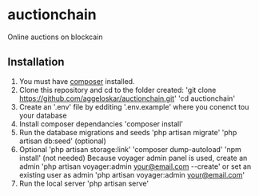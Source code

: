 # auctionchain
Online auctions on blockcain

## Installation
1. You must have [composer](https://getcomposer.org/) installed.
2. Clone this repository and cd to the folder created:
'git clone https://github.com/aggeloskar/auctionchain.git'
'cd auctionchain'
3. Create an '.env' file by edditing '.env.example' where you conenct tou your database
4. Install composer dependancies
'composer install'
5. Run the database migrations and seeds
'php artisan migrate'
'php artisan db:seed' (optional)
6. Optional
'php artisan storage:link'
'composer dump-autoload'
'npm install' (not needed)
Because voyager admin panel is used, create an admin
'php artisan voyager:admin your@email.com --create'
or set an existing user as admin
'php artisan voyager:admin your@email.com'
7. Run the local server
'php artisan serve'
